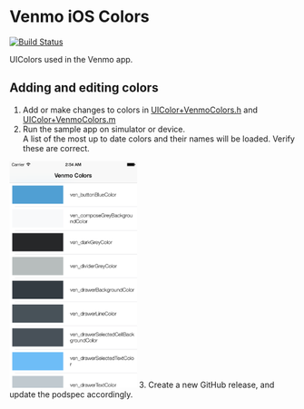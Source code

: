 # Venmo iOS Colors
[![Build Status](https://travis-ci.org/venmo/VENTouchLock.svg?branch=master)](https://travis-ci.org/venmo/venmo-ios-colors)

UIColors used in the Venmo app.

## Adding and editing colors

1. Add or make changes to colors in [UIColor+VenmoColors.h](https://github.com/venmo/venmo-ios-colors/blob/master/Colors/UIColor%2BVenmoColors.h) and [UIColor+VenmoColors.m](https://github.com/venmo/venmo-ios-colors/blob/master/Colors/UIColor%2BVenmoColors.m)
2. Run the sample app on simulator or device.<br/>A list of the most up to date colors and their names will be loaded. Verify these are correct.
<img src="ColorsScreenshot.png" height="400px" />
3. Create a new GitHub release, and update the podspec accordingly.
